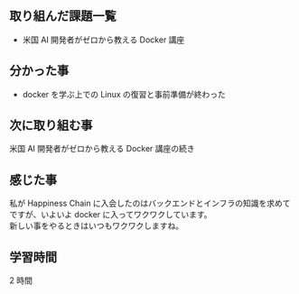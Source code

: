## 取り組んだ課題一覧

- 米国 AI 開発者がゼロから教える Docker 講座

## 分かった事

- docker を学ぶ上での Linux の復習と事前準備が終わった

## 次に取り組む事

米国 AI 開発者がゼロから教える Docker 講座の続き

## 感じた事

私が Happiness Chain に入会したのはバックエンドとインフラの知識を求めてですが、いよいよ docker に入ってワクワクしています。  
新しい事をやるときはいつもワクワクしますね。

## 学習時間

2 時間
